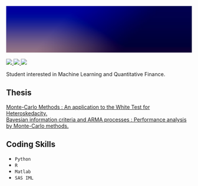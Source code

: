 <img src="https://raw.githubusercontent.com/MehdiFerhat/mehdiferhat.github.io/main/1641675416483.png" />

<p float="left">
 <a
 href="https://github.com/MehdiFerhat">
 <img src="https://img.shields.io/badge/GitHub-100000?style=for-the-badge&logo=github&logoColor=white" />
 <a/>
 <a
 href="https://www.linkedin.com/in/mehdi-ferhat/"> 
 <img src="https://img.shields.io/badge/LinkedIn-0077B5?style=for-the-badge&logo=linkedin&logoColor=white"/>
 <a/>
 <a
 href="mailto:mehdi.ferhat.pro@gmail.com"> 
 <img src="https://img.shields.io/badge/Gmail-D14836?style=for-the-badge&logo=gmail&logoColor=white"/>
 <a/>
<p/>


Student interested in Machine Learning and Quantitative Finance.

## Thesis
<a href="MMW.pdf" target="_blank"> Monte-Carlo Methods : An application to the White Test for Heteroskedacity.</a>
<br>
<a href="MMBA.pdf" target="_blank"> Bayesian information criteria and ARMA processes : Performance analysis by Monte-Carlo methods.</a>

## Coding Skills

- `Python` 
- `R`  
- `Matlab`  
- `SAS IML`  
